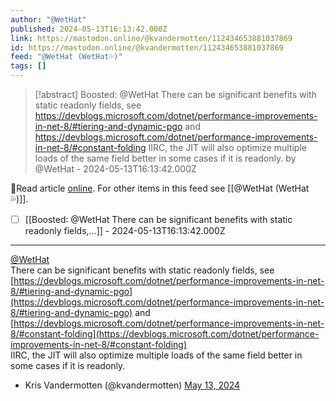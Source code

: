```yaml
---
author: "@WetHat"
published: 2024-05-13T16:13:42.000Z
link: https://mastodon.online/@kvandermotten/112434653881037869
id: https://mastodon.online/@kvandermotten/112434653881037869
feed: "@WetHat (WetHat💦)"
tags: []
---
```

> [!abstract] Boosted: @WetHat There can be significant benefits with static readonly fields, see https://devblogs.microsoft.com/dotnet/performance-improvements-in-net-8/#tiering-and-dynamic-pgo and https://devblogs.microsoft.com/dotnet/performance-improvements-in-net-8/#constant-folding IIRC, the JIT will also optimize multiple loads of the same field better in some cases if it is readonly. by @WetHat - 2024-05-13T16:13:42.000Z

🔗Read article [online](https://mastodon.online/@kvandermotten/112434653881037869). For other items in this feed see [[@WetHat (WetHat💦)]].

- [ ] [[Boosted꞉ @WetHat There can be significant benefits with static readonly fields,…]] - 2024-05-13T16:13:42.000Z
- - -
[@WetHat](https://fosstodon.org/@WetHat)  
There can be significant benefits with static readonly fields, see [https://devblogs.microsoft.com/dotnet/performance-improvements-in-net-8/#tiering-and-dynamic-pgo](https://devblogs.microsoft.com/dotnet/performance-improvements-in-net-8/#tiering-and-dynamic-pgo) and [https://devblogs.microsoft.com/dotnet/performance-improvements-in-net-8/#constant-folding](https://devblogs.microsoft.com/dotnet/performance-improvements-in-net-8/#constant-folding)  
IIRC, the JIT will also optimize multiple loads of the same field better in some cases if it is readonly.

- Kris Vandermotten (@kvandermotten) [May 13, 2024](https://mastodon.online/@kvandermotten/112434653881037869)
